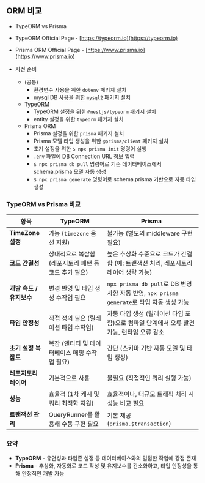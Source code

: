 ## ORM 비교

- TypeORM vs Prisma


- TypeORM Official Page - [https://typeorm.io](https://typeorm.io)
- Prisma ORM Official Page - [https://www.prisma.io](https://www.prisma.io)


- 사전 준비
  - (공통)
      - 환경변수 사용을 위한 `dotenv` 패키지 설치
      - mysql DB 사용을 위한 `mysql2` 패키지 설치
  - TypeORM
    - TypeORM 설정을 위한 `@nestjs/typeorm` 패키지 설치
    - entity 설정을 위한 `typeorm` 패키지 설치
  - Prisma ORM
    - Prisma 설정을 위한 `prisma` 패키지 설치
    - Prisma 모델 타입 생성을 위한 `@prisma/client` 패키지 설치
    - 초기 설정을 위한 `$ npx prisma init` 명령어 실행
    - `.env` 파일에 DB Connection URL 정보 입력
    - `$ npx prisma db pull` 명령어로 기존 데이터베이스에서 schema.prisma 모델 자동 생성
    - `$ npx prisma generate` 명령어로 schema.prisma 기반으로 자동 타입 생성


### TypeORM vs Prisma 비교

| **항목**           | **TypeORM**                    | **Prisma**                                                                                           |
|------------------|--------------------------------|-----------------------------------------------------------------------------------------------------|
| **TimeZone 설정**  | 가능 (`timezone` 옵션 지원)          | 불가능 (별도의 middleware 구현 필요)                                                               |
| **코드 간결성**       | 상대적으로 복잡함 (레포지토리 패턴 등 코드 추가 필요) | 높은 추상화 수준으로 코드가 간결함 (예: 트랜잭션 처리, 레포지토리 레이어 생략 가능)                 |
| **개발 속도 / 유지보수** | 변경 반영 및 타입 생성 수작업 필요           | `npx prisma db pull`로 DB 변경사항 자동 반영, `npx prisma generate`로 타입 자동 생성 가능            |
| **타입 안정성**       | 직접 정의 필요 (릴레이션 타입 수작업)         | 자동 타입 생성 (릴레이션 타입 포함)으로 컴파일 단계에서 오류 발견 가능, 런타임 오류 감소             |
| **초기 설정 복잡도**    | 복잡 (엔티티 및 데이터베이스 매핑 수작업 필요)    | 간단 (스키마 기반 자동 모델 및 타입 생성)                                                           |
| **레포지토리 레이어**    | 기본적으로 사용                       | 불필요 (직접적인 쿼리 실행 가능)                                                                   |
| **성능**           | 효율적 (1차 캐시 및 쿼리 최적화 지원)         | 효율적이나, 대규모 트래픽 처리 시 성능 비교 필요                                                |
| **트랜잭션 관리**      | QueryRunner를 활용해 수동 구현 필요      | 기본 제공 (`prisma.$transaction`)                                                                  |

### 요약
- **TypeORM** - 유연성과 타임존 설정 등 데이터베이스와의 밀접한 작업에 강점 존재
- **Prisma** - 추상화, 자동화로 코드 작성 및 유지보수를 간소화하고, 타입 안정성을 통해 안정적인 개발 가능
